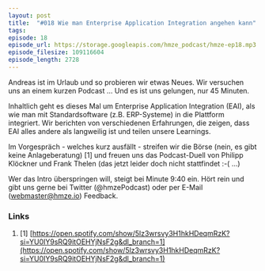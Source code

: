 ```yaml
---
layout: post
title:  "#018 Wie man Enterprise Application Integration angehen kann"
tags:
episode: 18
episode_url: https://storage.googleapis.com/hmze_podcast/hmze-ep18.mp3
episode_filesize: 109116604
episode_length: 2728
---
```


Andreas ist im Urlaub und so probieren wir etwas Neues. Wir versuchen uns an einem kurzen Podcast ... Und es ist uns gelungen, nur 45 Minuten.

Inhaltlich geht es dieses Mal um Enterprise Application Integration (EAI), als wie man mit Standardsoftware (z.B. ERP-Systeme) in die Plattform integriert. Wir berichten von verschiedenen Erfahrungen, die zeigen, dass EAI alles andere als langweilig ist und teilen unsere Learnings.

Im Vorgespräch - welches kurz ausfällt - streifen wir die Börse (nein, es gibt keine Anlageberatung) [1] und freuen uns das Podcast-Duell von Philipp Klöckner und Frank Thelen (das jetzt leider doch nicht stattfindet :-( ...)

Wer das Intro überspringen will, steigt bei Minute 9:40 ein. Hört rein und gibt uns gerne bei Twitter (@hmzePodcast) oder per E-Mail (webmaster@hmze.io) Feedback.

### Links ###
1. [1] [https://open.spotify.com/show/5lz3wrsvy3H1hkHDeqmRzK?si=YU0IY9sRQ9itOEHYjNsF2g&dl_branch=1](https://open.spotify.com/show/5lz3wrsvy3H1hkHDeqmRzK?si=YU0IY9sRQ9itOEHYjNsF2g&dl_branch=1)